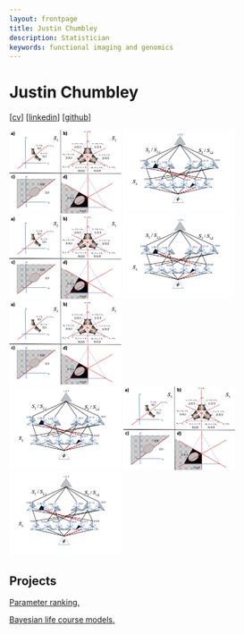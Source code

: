 ```yaml
---
layout: frontpage
title: Justin Chumbley
description: Statistician
keywords: functional imaging and genomics
---
```



# Justin Chumbley
 
[[cv](http://chumbleycode.github.io/chumbleycode.github.io/docs/cv.pdf)] [[linkedin](https://www.linkedin.com/in/chumbleycode)] [[github](https://github.com/chumbleycode/)]

[<img src="docs/finest_order1.png" alt="drawing" width="200">](docs/fcr_apa.pdf)
[<img src="docs/finest_order2.png" alt="drawing" width="200">](docs/fcr_apa.pdf)\
[<img src="docs/finest_order1.png" alt="drawing" width="200">](docs/fcr_apa.pdf)
[<img src="docs/finest_order2.png" alt="drawing" width="200">](docs/fcr_apa.pdf)
[<img src="docs/finest_order1.png" alt="drawing" width="200">](docs/fcr_apa.pdf)\
[<img src="docs/finest_order2.png" alt="drawing" width="200">](docs/fcr_apa.pdf)
[<img src="docs/finest_order1.png" alt="drawing" width="200">](docs/fcr_apa.pdf)\
[<img src="docs/finest_order2.png" alt="drawing" width="200">](docs/fcr_apa.pdf)

## Projects
[Parameter ranking.](credible_ranks.md)

[Bayesian life course models.](life_course.md)
